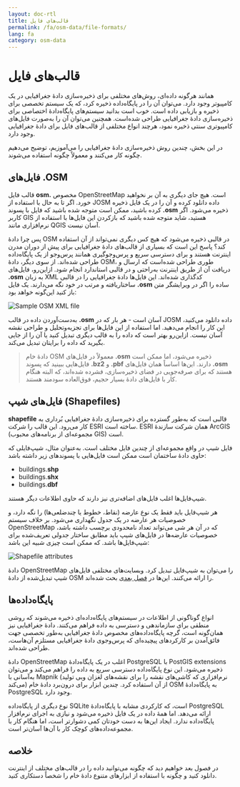 ```yaml
---
layout: doc-rtl
title: قالب‌های فایل
permalink: /fa/osm-data/file-formats/
lang: fa
category: osm-data
---
```


قالب‌های فایل
=============


همانند هرگونه داده‌ای، روش‌های مختلفی برای ذخیره‌سازی دادهٔ جغرافیایی در یک کامپیوتر وجود دارد. می‌توان آن را در پایگاه‌داده ذخیره کرد، که یک سیستم تخصصی برای ذخیره و بازیابی داده است. خوب است بدانید سیستم‌های پایگاه‌دادهٔ اختصاصی برای ذخیره‌سازی دادهٔ جغرافیایی طراحی شده‌است. همچنین می‌توان آن را به‌صورت فایل‌های کامپیوتری سنتی ذخیره نمود، هرچند انواع مختلفی از قالب‌های فایل برای دادهٔ جغرافیایی وجود دارد.  

در این بخش، چندین روش ذخیره‌سازی دادهٔ جغرافیایی را می‌آموزیم، توضیح می‌دهیم چگونه کار می‌کنند و معمولاً چگونه استفاده می‌شوند.  

فایل‌های ‎.OSM
-----------

قالب فایل **osm‎.** مخصوص OpenStreetMap است. هیچ جای دیگری به آن بر نخواهید خورد. اگر تا به حال با استفاده از JOSM داده دانلود کرده و آن را در یک فایل ذخیره کرده باشید، ممکن است متوجه شده باشید که فایل با پسوند **‎.osm** ذخیره می‌شود. اگر کاربر GIS هستید، شاید متوجه شده باشید که بازکردن این فایل‌ها با استفاده از نرم‌افزاری مانند QGIS آسان نیست.  

پس چرا دادهٔ OSM در قالبی ذخیره می‌شود که هیچ کس دیگری نمی‌تواند از آن استفاده کند؟ پاسخ این است که بسیاری از ‌قالب‌های دادهٔ جغرافیایی برای پیش از دوران مدرن اینترنت هستند و برای دسترسی سریع و پرس‌وجوگیری همانند پرس‌وجو از یک پایگاه‌داده طراحی شده‌اند. از سوی دیگر، دادهٔ OSM، طوری طراحی شده‌است که ارسال و دریافت آن از طریق اینترنت به‌راحتی و در قالبی استاندارد انجام شود. ازاین‌رو، فایل‌های **‎.osm** به زبان XML کدگذاری شده‌اند. این فایل‌ها دادهٔ جغرافیایی را در قالبی ساختاریافته و مرتب در خود نگه می‌دارند. یک فایل **‎.osm** ساده را اگر در ویرایشگر متن باز کنید این‌گونه خواهد بود:  

![Sample OSM XML file][]

به‌دست‌آوردن داده در قالب **‎.osm** آسان است - هر بار که در JOSM داده دانلود می‌کنید، این کار را انجام می‌دهید. اما استفاده از این فایل‌ها برای تجزیه‌وتحلیل و طراحی نقشه آسان نیست. ازاین‌رو بهتر است که داده را به قالب دیگری تبدیل کنید یا آن را از جایی بگیرید که داده را برایتان تبدیل می‌کند.  

> دادهٔ خام OSM معمولاً در فایل‌های **‎.osm** ذخیره می‌شود، اما ممکن است فایل‌هایی ببینید که پسوند **‎.bz2** و **‎.pbf** دارند. این‌ها اساساً همان فایل‌های **‎.osm** هستند که برای صرفه‌جویی در فضای ذخیره‌سازی، فشرده شده‌اند، که البته هنگام کار با فایل‌های دادهٔ بسیار حجیم، فوق‌العاده سودمند هستند.  

فایل‌های شیپ (Shapefiles)
----------

**shapefile** قالبی است که به‌طور گسترده برای ذخیره‌سازی دادهٔ جغرافیایی بُرداری به کار می‌رود. این قالب را شرکت ESRI ساخته است. ESRI همان شرکت سازندهٔ ArcGIS (مجموعه‌ای از برنامه‌های محبوب GIS) است.  

فایل شیپ در واقع مجموعه‌ای از چندین فایل مختلف است. به‌عنوان مثال، شیپ‌فایلی که حاوی دادهٔ ساختمان است ممکن است فایل‌هایی با پسوندهای زیر داشته باشد:  

-	buildings.**shp**
-	buildings.**shx**
-	buildings.**dbf**

شیپ‌فایل‌ها اغلب فایل‌های اضافه‌تری نیز دارند که حاوی اطلاعات دیگر هستند.  

هر شیپ‌فایل باید فقط یک نوع عارضه (نقاط، خطوط یا چندضلعی‌ها) را نگه دارد، و خصوصیات هر عارضه در یک جدول نگهداری می‌شود. بر خلاف سیستم OpenStreetMap که در آن هر شی می‌تواند تعداد نامحدودی برچسب داشته باشد، خصوصیات عارضه‌ها در فایل‌های شیپ باید مطابق ساختار جدولی تعریف‌شده برای شیپ‌فایل‌ها باشد. که ممکن است چیزی شبیه این باشد:  

![Shapefile attributes][]

دادهٔ OpenStreetMap را می‌توان به شیپ‌فایل تبدیل کرد. وبسایت‌های مختلفی فایل‌های شیپ تبدیل‌شده از دادهٔ OSM را ارائه می‌کنند. این‌ها در [فصل بعدی](/fa/osm-data/getting-data) بحث شده‌اند.  

پایگاه‌داده‌ها
---------

انواع گوناگونی از اطلاعات در سیستم‌های پایگاه‌داده‌ای ذخیره می‌شوند که روشی منطقی برای سازماندهی و دسترسی به داده فراهم می‌کنند. دادهٔ جغرافیایی نیز همان‌گونه است، گرچه پایگاه‌داده‌های مخصوص دادهٔ جغرافیایی به‌طور تخصصی جهت فائق‌آمدن بر کارکردهای پیچیده‌ای که پرس‌وجوی دادهٔ جغرافیایی مستلزم آن‌هاست، طراحی شده‌اند.  

دادهٔ OpenStreetMap اغلب در یک پایگاه‌دادهٔ PostgreSQL با PostGIS extensions ذخیره می‌شود. این نوع پایگاه‌داده دسترسی سریع به داده را فراهم می‌کند و می‌توان به‌آسانی با Mapnik (نرم‌افزاری که کاشی‌های نقشه را برای نقشه‌های لغزان وبی تولید می‌کند) از آن استفاده کرد. چندین ابزار برای درون‌برد دادهٔ خام OSM به پایگاه‌دادهٔ PostgreSQL وجود دارد.  

نوع دیگری از پایگاه‌داده SQLite است، که کارکردی مشابه با پایگاه‌دادهٔ PostgreSQL ارائه می‌دهد. اما همهٔ داده در یک فایل ذخیره می‌شود و نیازی به اجرای نرم‌افزار پایگاه‌داده ندارد. ایجاد این‌ها به دست خودتان کمی دشوارتر است، اما هنگام کار با مجموعه‌داده‌های  کوچک کار با آن‌ها آسان‌تر است.  

خلاصه
-------

در فصول بعد خواهیم دید که چگونه می‌توانید داده را در قالب‌های مختلف از اینترنت دانلود کنید و چگونه با استفاده از ابزارهای متنوع دادهٔ خام را شخصاً دستکاری کنید.  


[Sample OSM XML file]: /images/osm-data/example_osm.png
[Shapefile attributes]: /images/osm-data/shapefile_attributes.png